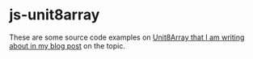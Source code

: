 # js-unit8array

These are some source code examples on [Unit8Array that I am writing about in my blog post](https://developer.mozilla.org/en-US/docs/Web/JavaScript/Reference/Global_Objects/Uint8Array) on the topic.

